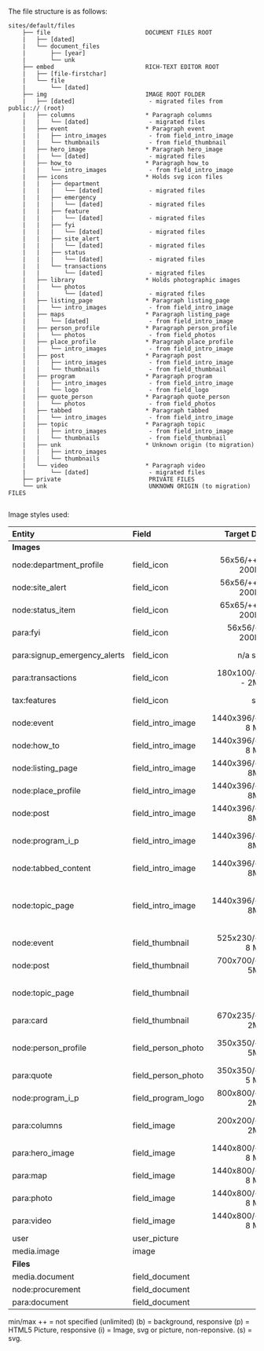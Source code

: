 The file structure is as follows:
```
sites/default/files
    ├── file                           DOCUMENT FILES ROOT
    |   ├── [dated]
    |   └── document_files
    |       ├── [year]
    |       └── unk
    ├── embed                          RICH-TEXT EDITOR ROOT
    |   ├── [file-firstchar]
    |   └── file
    |       └── [dated]
    ├── img                            IMAGE ROOT FOLDER
    |   ├── [dated]                     - migrated files from public:// (root)
    |   ├── columns                    * Paragraph columns 
    |   |   └── [dated]                 - migrated files
    |   ├── event                      * Paragraph event
    |   |   ├── intro_images            - from field_intro_image
    |   |   └── thumbnails              - from field_thumbnail
    |   ├── hero_image                 * Paragraph hero_image 
    |   |   └── [dated]                 - migrated files
    |   ├── how_to                     * Paragraph how_to 
    |   |   └── intro_images            - from field_intro_image
    |   ├── icons                      * Holds svg icon files 
    |   |   ├── department              
    |   |   |   └── [dated]             - migrated files
    |   |   ├── emergency                  
    |   |   |   └── [dated]             - migrated files
    |   |   ├── feature                  
    |   |   |   └── [dated]             - migrated files
    |   |   ├── fyi                      
    |   |   |   └── [dated]             - migrated files
    |   |   ├── site_alert                   
    |   |   |   └── [dated]             - migrated files
    |   |   ├── status                   
    |   |   |   └── [dated]             - migrated files
    |   |   └── transactions             
    |   |       └── [dated]             - migrated files
    |   ├── library                    * Holds photographic images 
    |   |   └── photos                   
    |   |       └── [dated]             - migrated files
    |   ├── listing_page               * Paragraph listing_page 
    |   |   └── intro_images            - from field_intro_image
    |   ├── maps                       * Paragraph listing_page 
    |   |   └── [dated]                 - from field_intro_image
    |   ├── person_profile             * Paragraph person_profile
    |   |   └── photos                  - from field_photos
    |   ├── place_profile              * Paragraph place_profile
    |   |   └── intro_images            - from field_intro_image
    |   ├── post                       * Paragraph post
    |   |   ├── intro_images            - from field_intro_image
    |   |   └── thumbnails              - from field_thumbnail
    |   ├── program                    * Paragraph program
    |   |   ├── intro_images            - from field_intro_image
    |   |   └── logo                    - from field_logo
    |   ├── quote_person               * Paragraph quote_person
    |   |   └── photos                  - from field_photos
    |   ├── tabbed                     * Paragraph tabbed
    |   |   └── intro_images            - from field_intro_image
    |   ├── topic                      * Paragraph topic
    |   |   ├── intro_images            - from field_intro_image
    |   |   └── thumbnails              - from field_thumbnail
    |   ├── unk                        * Unknown origin (to migration)
    |   |   ├── intro_images            
    |   |   └── thumbnails              
    |   └── video                      * Paragraph video
    |       └── [dated]                 - migrated files
    ├── private                         PRIVATE FILES
    └── unk                             UNKNOWN ORIGIN (to migration) FILES
    
```     
Image styles used:

   
|Entity | Field | Target Def | View: Style |   
|:-----|:-----|-----:|:-----|
| **Images** |
| node:department_profile | field_icon | 56x56/++ - 200KB | default: (i) square_icon_56px |
| node:site_alert | field_icon | 56x56/++ - 200KB | default: (s) n/a svg (square_icon_56px) |
| node:status_item | field_icon | 65x65/++ - 200KB | default: (s) n/a svg (square_icon_65px) |
| para:fyi | field_icon | 56x56/++ 200KB | default: (s) n/a svg (square_icon_56px) |
| para:signup_emergency_alerts | field_icon | n/a svg  | default: (s) n/a svg (square_icon_65px) |
| para:transactions | field_icon | 180x100/++ - 2MB  | default: (i) transaction_icon_180x100 |
| tax:features | field_icon | svg  | default: (s) n/a svg (square_icon_56px) |
| node:event | field_intro_image | 1440x396/++ 8 MB | default: (b) intro_image_fields |
| node:how_to | field_intro_image | 1440x396/++ 8 MB  | default: (b) intro_image_fields |
| node:listing_page | field_intro_image | 1440x396/++ 8MB  | default: (b) intro_image_fields |
| node:place_profile | field_intro_image | 1440x396/++ 8MB  | default: (b) intro_image_fields  |
| node:post | field_intro_image | 1440x396/++ 8MB | default: (b) intro_image_fields  |
| node:program_i_p | field_intro_image | 1440x396/++ 8MB  | default: (b) intro_image_fields <br>listing: (b) card_images |
| node:tabbed_content | field_intro_image | 1440x396/++ 8MB  | default: (b) intro_image_fields  |
| node:topic_page | field_intro_image | 1440x396/++ 8MB  | default: (b) intro_image_fields<br>listing_long: (b) intro_image_fields<br>listing: (b) card_images |
| node:event | field_thumbnail | 525x230/++ 8 MB | default: (b) thumbnail_event |
| node:post | field_thumbnail | 700x700/++ 5MB  | featured_item: (p) featured_images |
| node:topic_page | field_thumbnail |   |  <br>featured_item: (p) featured_images |
| para:card | field_thumbnail | 670x235/++ 2MB | default: (b) card_images |
| node:person_profile | field_person_photo | 350x350/++ 5MB | default: (p) person_photos<br>listing: (p) person_photos<br>embed: (p) person_photos |
| para:quote | field_person_photo | 350x350/++ 5 MB | default: (p) person_photos |
| node:program_i_p | field_program_logo | 800x800/++ 2MB | default: (p) logo_images |
| para:columns | field_image | 200x200/++ 2MB | default: (i) Medium Small Square (also Thumbnail 100x100)  |
| para:hero_image | field_image | 1440x800/++ 8 MB | default: (b) Hero fixed image fields |
| para:map | field_image | 1440x800/++ 8 MB | default: (b) Photo Bleed Images |
| para:photo | field_image | 1440x800/++ 8 MB | default: (b) Photo Bleed Images |
| para:video | field_image | 1440x800/++ 8 MB | default: (b) Photo Bleed Images |
| user | user_picture |   |  |
| media.image | image |   |  |
| **Files** |
| media.document | field_document |   |  |
| node:procurement | field_document |   |  |
| para:document | field_document |   |  |

min/max
++ = not specified (unlimited)
(b) = background, responsive
(p) = HTML5 Picture, responsive
(i) = Image, svg or picture, non-reponsive.
(s) = svg.